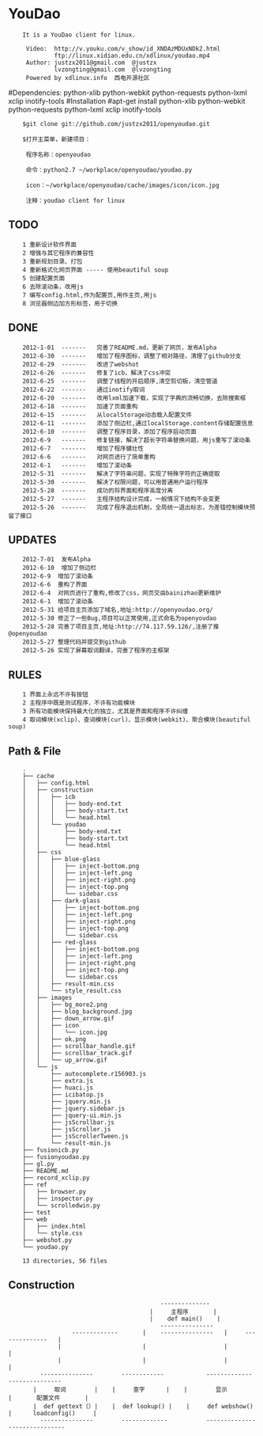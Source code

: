 # YouDao

        It is a YouDao client for linux.

         Video:  http://v.youku.com/v_show/id_XNDAzMDUxNDk2.html
                 ftp://linux.xidian.edu.cn/xdlinux/youdao.mp4
         Author: justzx2011@gmail.com  @justzx
                 lvzongting@gmail.com  @lvzongting
         Powered by xdlinux.info  西电开源社区 
        

#Dependencies:
        python-xlib python-webkit python-requests python-lxml xclip inotify-tools
#Installation
        #apt-get install python-xlib python-webkit python-requests python-lxml xclip inotify-tools
        
        $git clone git://github.com/justzx2011/openyoudao.git
         
        $打开主菜单，新建项目：
         
         程序名称：openyoudao
         
         命令：python2.7 ~/workplace/openyoudao/youdao.py

         icon：~/workplace/openyoudao/cache/images/icon/icon.jpg

         注释：youdao client for linux
        
TODO
--------------
        1 重新设计软件界面
        2 增强与其它程序的兼容性
        3 重新规划目录、打包
        4 重新格式化网页界面 ----- 使用beautiful soup 
        5 创建配置页面
        6 去除滚动条，改用js
        7 编写config.html,作为配置页,用作主页,用js
        8 浏览器侧边加方形标签，用于切换
DONE
-----  
        2012-1-01  -------   完善了README.md，更新了网页，发布Alpha
        2012-6-30  -------   增加了程序图标，调整了相对路径，清理了github分支
        2012-6-29  -------   改进了webshot
        2012-6-26  -------   修复了icb，解决了css冲突
        2012-6-25  -------   调整了线程的开启顺序,清空剪切板，清空管道
        2012-6-22  -------   通过inotify取词
        2012-6-20  -------   改用lxml加速下载，实现了字典的流畅切换，去除搜索框
        2012-6-18  -------   加速了页面重构
        2012-6-15  -------   从localStorage动态载入配置文件
        2012-6-11  -------   添加了侧边栏,通过localStorage.content存储配置信息
        2012-6-10  -------   调整了程序目录，添加了程序启动页面
        2012-6-9   -------   修复链接，解决了超长字符串替换问题，用js重写了滚动条
        2012-6-7   -------   增加了程序健壮性
        2012-6-6   -------   对网页进行了简单重构
        2012-6-1   -------   增加了滚动条
        2012-5-31  -------   解决了字符串问题，实现了特殊字符的正确提取 
        2012-5-30  -------   解决了权限问题，可以用普通用户运行程序 
        2012-5-28  -------   成功的将界面和程序高度分离
        2012-5-27  -------   主程序结构设计完成，一般情况下结构不会变更
        2012-5-26  -------   完成了程序退出机制，全局统一退出标志，为差错控制模块预留了接口
UPDATES
--------------
        2012-7-01  发布Alpha
        2012-6-10  增加了侧边栏
        2012-6-9  增加了滚动条
        2012-6-6  重构了界面
        2012-6-4  对网页进行了重构,修改了css，网页交由bainizhao更新维护
        2012-6-1  增加了滚动条
        2012-5-31 给项目主页添加了域名,地址:http://openyoudao.org/    
        2012-5-30 修正了一些Bug,项目可以正常使用,正式命名为openyoudao
        2012-5-28 完善了项目主页,地址:http://74.117.59.126/,注册了推@openyoudao
        2012-5-27 整理代码并提交到github
        2012-5-26 实现了屏幕取词翻译，完善了程序的主框架
RULES
----
        1 界面上永远不许有按钮
        2 主程序中既是测试程序，不许有功能模块
        3 所有功能模块保持最大化的独立，尤其是界面和程序不许纠缠
        4 取词模块(xclip)、查词模块(curl)、显示模块(webkit)、聚合模块(beautiful soup)


Path & File
----
        .
        ├── cache
        │   ├── config.html
        │   ├── construction
        │   │   ├── icb
        │   │   │   ├── body-end.txt
        │   │   │   ├── body-start.txt
        │   │   │   └── head.html
        │   │   └── youdao
        │   │       ├── body-end.txt
        │   │       ├── body-start.txt
        │   │       └── head.html
        │   ├── css
        │   │   ├── blue-glass
        │   │   │   ├── inject-bottom.png
        │   │   │   ├── inject-left.png
        │   │   │   ├── inject-right.png
        │   │   │   ├── inject-top.png
        │   │   │   └── sidebar.css
        │   │   ├── dark-glass
        │   │   │   ├── inject-bottom.png
        │   │   │   ├── inject-left.png
        │   │   │   ├── inject-right.png
        │   │   │   ├── inject-top.png
        │   │   │   └── sidebar.css
        │   │   ├── red-glass
        │   │   │   ├── inject-bottom.png
        │   │   │   ├── inject-left.png
        │   │   │   ├── inject-right.png
        │   │   │   ├── inject-top.png
        │   │   │   └── sidebar.css
        │   │   ├── result-min.css
        │   │   └── style_result.css
        │   ├── images
        │   │   ├── bg_more2.png
        │   │   ├── blog_background.jpg
        │   │   ├── down_arrow.gif
        │   │   ├── icon
        │   │   │   └── icon.jpg
        │   │   ├── ok.png
        │   │   ├── scrollbar_handle.gif
        │   │   ├── scrollbar_track.gif
        │   │   └── up_arrow.gif
        │   └── js
        │       ├── autocomplete.r156903.js
        │       ├── extra.js
        │       ├── huaci.js
        │       ├── icibatop.js
        │       ├── jquery.min.js
        │       ├── jquery.sidebar.js
        │       ├── jquery-ui.min.js
        │       ├── jsScrollbar.js
        │       ├── jsScroller.js
        │       ├── jsScrollerTween.js
        │       └── result-min.js
        ├── fusionicb.py
        ├── fusionyoudao.py
        ├── gl.py
        ├── README.md
        ├── record_xclip.py
        ├── ref
        │   ├── browser.py
        │   ├── inspector.py
        │   └── scrolledwin.py
        ├── test
        ├── web
        │   ├── index.html
        │   └── style.css
        ├── webshot.py
        └── youdao.py
        
        13 directories, 56 files

Construction
----
        
                                               --------------
                                            |     主程序       |
                                            |    def main()    |
                                               ---------------
                      -------------       |    ---------------   |     --------------   |
                  |                       |                      |                      |
                  |                       |                      |                      |
             ---------------        ------------            -------------        ---------------
           |     取词        |    |     查字      |    |        显示        |       配置文件       |
           |  def gettext（）|    |  def lookup() |    |     def webshow()  |      loadconfig()     |
             ---------------        -------------           --------------       ----------------
